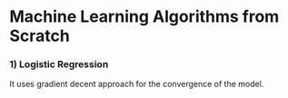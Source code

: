 # Machine Learning Algorithms from Scratch 
### 1) Logistic Regression
It uses gradient decent approach for the convergence of the model.
